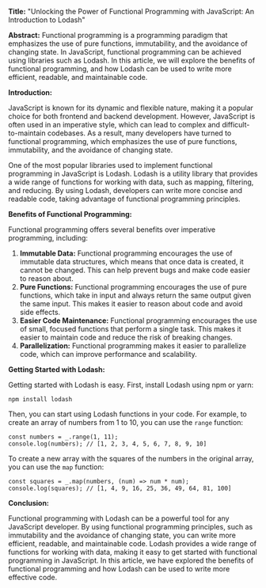 **Title:** "Unlocking the Power of Functional Programming with JavaScript: An Introduction to Lodash"

**Abstract:** Functional programming is a programming paradigm that emphasizes the use of pure functions, immutability, and the avoidance of changing state. In JavaScript, functional programming can be achieved using libraries such as Lodash. In this article, we will explore the benefits of functional programming, and how Lodash can be used to write more efficient, readable, and maintainable code.

**Introduction:**

JavaScript is known for its dynamic and flexible nature, making it a popular choice for both frontend and backend development. However, JavaScript is often used in an imperative style, which can lead to complex and difficult-to-maintain codebases. As a result, many developers have turned to functional programming, which emphasizes the use of pure functions, immutability, and the avoidance of changing state.

One of the most popular libraries used to implement functional programming in JavaScript is Lodash. Lodash is a utility library that provides a wide range of functions for working with data, such as mapping, filtering, and reducing. By using Lodash, developers can write more concise and readable code, taking advantage of functional programming principles.

**Benefits of Functional Programming:**

Functional programming offers several benefits over imperative programming, including:

1. **Immutable Data:** Functional programming encourages the use of immutable data structures, which means that once data is created, it cannot be changed. This can help prevent bugs and make code easier to reason about.
2. **Pure Functions:** Functional programming encourages the use of pure functions, which take in input and always return the same output given the same input. This makes it easier to reason about code and avoid side effects.
3. **Easier Code Maintenance:** Functional programming encourages the use of small, focused functions that perform a single task. This makes it easier to maintain code and reduce the risk of breaking changes.
4. **Parallelization:** Functional programming makes it easier to parallelize code, which can improve performance and scalability.

**Getting Started with Lodash:**

Getting started with Lodash is easy. First, install Lodash using npm or yarn:
```
npm install lodash
```
Then, you can start using Lodash functions in your code. For example, to create an array of numbers from 1 to 10, you can use the `range` function:
```
const numbers = _.range(1, 11);
console.log(numbers); // [1, 2, 3, 4, 5, 6, 7, 8, 9, 10]
```
To create a new array with the squares of the numbers in the original array, you can use the `map` function:
```
const squares = _.map(numbers, (num) => num * num);
console.log(squares); // [1, 4, 9, 16, 25, 36, 49, 64, 81, 100]
```
**Conclusion:**

Functional programming with Lodash can be a powerful tool for any JavaScript developer. By using functional programming principles, such as immutability and the avoidance of changing state, you can write more efficient, readable, and maintainable code. Lodash provides a wide range of functions for working with data, making it easy to get started with functional programming in JavaScript. In this article, we have explored the benefits of functional programming and how Lodash can be used to write more effective code.